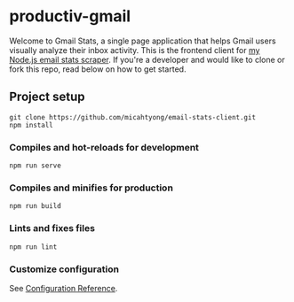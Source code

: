 # productiv-gmail

Welcome to Gmail Stats, a single page application that helps Gmail users visually analyze their inbox activity. This is the frontend client for [my Node.js email stats scraper](https://github.com/micahtyong/email-stats). If you're a developer and would like to clone or fork this repo, read below on how to get started.

## Project setup
```
git clone https://github.com/micahtyong/email-stats-client.git
npm install
```

### Compiles and hot-reloads for development
```
npm run serve
```

### Compiles and minifies for production
```
npm run build
```

### Lints and fixes files
```
npm run lint
```

### Customize configuration
See [Configuration Reference](https://cli.vuejs.org/config/).


